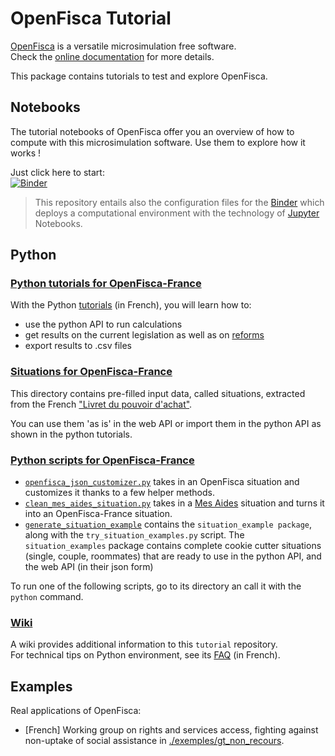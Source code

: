 # OpenFisca Tutorial

[OpenFisca](http://openfisca.org) is a versatile microsimulation free software.  
Check the [online documentation](http://openfisca.org/doc/) for more details.

This package contains tutorials to test and explore OpenFisca.

## Notebooks

The tutorial notebooks of OpenFisca offer you an overview of how to compute with this microsimulation software. Use them to explore how it works !

Just click here to start:  
[![Binder](http://mybinder.org/badge.svg)](http://mybinder.org:/repo/openfisca/tutorial)   

> This repository entails also the configuration files for the [Binder](http://mybinder.org/) which deploys a computational environment with the technology of [Jupyter](http://jupyter.org) Notebooks.

## Python

### [Python tutorials for OpenFisca-France](./python/)

With the Python [tutorials](./python/) (in French), you will learn how to:
- use the python API to run calculations
- get results on the current legislation as well as on [reforms](http://openfisca.org/doc/reforms.html)
- export results to .csv files

### [Situations for OpenFisca-France](./python/situations)

This directory contains pre-filled input data, called situations, extracted from the French ["Livret du pouvoir d'achat"](https://www.economie.gouv.fr/files/files/PLF2018/bro-pouvoir-achat-bat-web-10h.pdf).

You can use them 'as is' in the web API or import them in the python API as shown in the python tutorials. 

### [Python scripts for OpenFisca-France](./python/scripts)

- [`openfisca_json_customizer.py`](./python/scripts/openfisca_json_customizer.py) takes in an OpenFisca situation and customizes it thanks to a few helper methods.
- [`clean_mes_aides_situation.py`](./python/scripts/clean_mes_aides_situation.py) takes in a [Mes Aides](https://mes-aides.gouv.fr) situation and turns it into an OpenFisca-France situation.
- [`generate_situation_example`](./python/scripts/generate_situation_examples) contains the `situation_example package`, along with the `try_situation_examples.py` script. The `situation_examples` package contains complete cookie cutter situations (single, couple, roommates) that are ready to use in the python API, and the web API (in their json form) 

To run one of the following scripts, go to its directory an call it with the `python` command.

### [Wiki](https://github.com/openfisca/tutorial/wiki)

A wiki provides additional information to this `tutorial` repository.  
For technical tips on Python environment, see its [FAQ](https://github.com/openfisca/tutorial/wiki/FAQ) (in French).

## Examples

Real applications of OpenFisca:
* [French] Working group on rights and services access, fighting against non-uptake of social assistance in [./exemples/gt_non_recours](./exemples/gt_non_recours).
